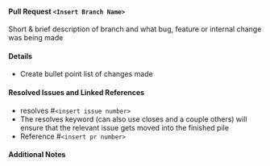 #### Pull Request `<Insert Branch Name>`

Short & brief description of branch and what bug, feature or internal change was being made

#### Details
 - Create bullet point list of changes made


#### Resolved Issues and Linked References
 - resolves #`<insert issue number>`
 - The resolves keyword (can also use closes and a couple others) will ensure that the relevant issue gets moved into the finished pile
 - Reference #`<insert pr number>`

#### Additional Notes
